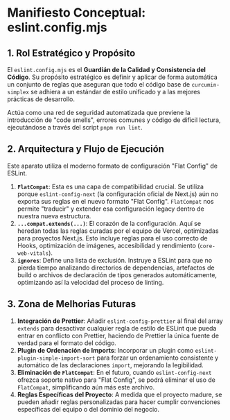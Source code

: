 # Manifiesto Conceptual: eslint.config.mjs

## 1. Rol Estratégico y Propósito

El `eslint.config.mjs` es el **Guardián de la Calidad y Consistencia del Código**. Su propósito estratégico es definir y aplicar de forma automática un conjunto de reglas que aseguran que todo el código base de `curcumin-simplex` se adhiera a un estándar de estilo unificado y a las mejores prácticas de desarrollo.

Actúa como una red de seguridad automatizada que previene la introducción de "code smells", errores comunes y código de difícil lectura, ejecutándose a través del script `pnpm run lint`.

## 2. Arquitectura y Flujo de Ejecución

Este aparato utiliza el moderno formato de configuración "Flat Config" de ESLint.

1.  **`FlatCompat`**: Esta es una capa de compatibilidad crucial. Se utiliza porque `eslint-config-next` (la configuración oficial de Next.js) aún no exporta sus reglas en el nuevo formato "Flat Config". `FlatCompat` nos permite "traducir" y extender esa configuración legacy dentro de nuestra nueva estructura.
2.  **`...compat.extends(...)`**: El corazón de la configuración. Aquí se heredan todas las reglas curadas por el equipo de Vercel, optimizadas para proyectos Next.js. Esto incluye reglas para el uso correcto de Hooks, optimización de imágenes, accesibilidad y rendimiento (`core-web-vitals`).
3.  **`ignores`**: Define una lista de exclusión. Instruye a ESLint para que no pierda tiempo analizando directorios de dependencias, artefactos de build o archivos de declaración de tipos generados automáticamente, optimizando así la velocidad del proceso de linting.

## 3. Zona de Melhorias Futuras

1.  **Integración de Prettier**: Añadir `eslint-config-prettier` al final del array `extends` para desactivar cualquier regla de estilo de ESLint que pueda entrar en conflicto con Prettier, haciendo de Prettier la única fuente de verdad para el formato del código.
2.  **Plugin de Ordenación de Imports**: Incorporar un plugin como `eslint-plugin-simple-import-sort` para forzar un ordenamiento consistente y automático de las declaraciones `import`, mejorando la legibilidad.
3.  **Eliminación de `FlatCompat`**: En el futuro, cuando `eslint-config-next` ofrezca soporte nativo para "Flat Config", se podrá eliminar el uso de `FlatCompat`, simplificando aún más este archivo.
4.  **Reglas Específicas del Proyecto**: A medida que el proyecto madure, se pueden añadir reglas personalizadas para hacer cumplir convenciones específicas del equipo o del dominio del negocio.